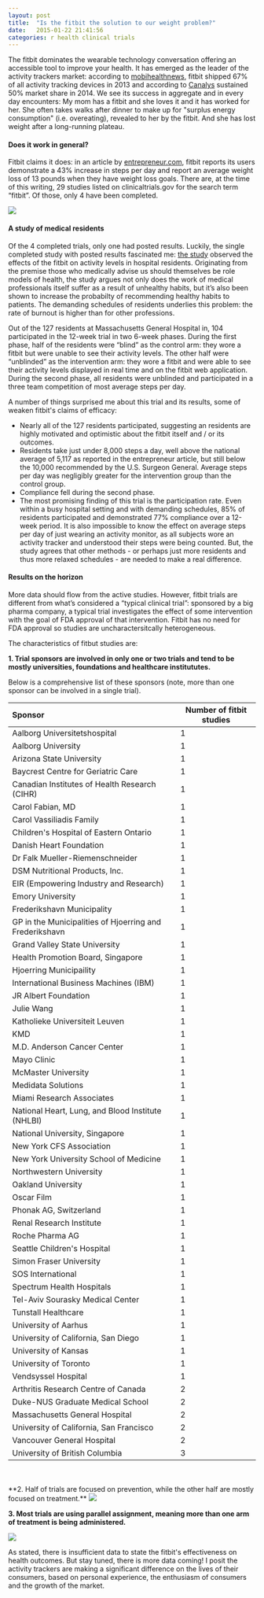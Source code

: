 ```yaml
---
layout: post
title:  "Is the fitbit the solution to our weight problem?"
date:   2015-01-22 21:41:56
categories: r health clinical trials
---
```


The fitbit dominates the wearable technology conversation offering an accessible tool to improve your health. It has emerged as the leader of the activity trackers market: according to <a href="http://mobihealthnews.com/28566/fitbit-shipped-the-most-activity-trackers-in-2013/">mobihealthnews</a>, fitbit shipped 67% of all activity tracking devices in 2013 and according to <a href="http://www.canalys.com/newsroom/fitbit-accounted-nearly-half-global-wearable-band-shipments-q1-2014">Canalys</a> sustained 50% market share in 2014.
We see its success in aggregate and in every day encounters: My mom has a fitbit and she loves it and it has worked for her. She often takes walks after dinner to make up for "surplus energy consumption" (i.e. overeating), revealed to her by the fitbit. And she has lost weight after a long-running plateau.


#### Does it work in general?

Fitbit claims it does: in an article by <a href="http://www.entrepreneur.com/article/223780">entrepreneur.com</a>, fitbit reports its users demonstrate a 43% increase in steps per day and report an average weight loss of 13 pounds when they have weight loss goals.
There are, at the time of this writing, 29 studies listed on clinicaltrials.gov for the search term “fitbit”. Of those, only 4 have been completed.

<img src="/css/images/fitbit_target_enrollment.png" />

#### A study of medical residents

Of the 4 completed trials, only one had posted results. Luckily, the single completed study with posted results fascinated me: <a href="http://www.ncbi.nlm.nih.gov/pmc/articles/PMC4065028/">the study</a> observed the effects of the fitbit on activity levels in hospital residents. Originating from the premise those who medically advise us should themselves be role models of health, the study argues not only does the work of medical professionals itself suffer as a result of unhealthy habits, but it’s also been shown to increase the probabilty of recommending healthy habits to patients. The demanding schedules of residents underlies this problem: the rate of burnout is higher than for other professions.

Out of the 127 residents at Massachusetts General Hospital in, 104 participated in the 12-week trial in two 6-week phases. During the first phase, half of the residents were “blind” as the control arm: they wore a fitbit but were unable to see their activity levels. The other half were “unblinded” as the intervention arm: they wore a fitbit and were able to see their activity levels displayed in real time and on the fitbit web application. During the second phase, all residents were unblinded and participated in a three team competition of most average steps per day.

A number of things surprised me about this trial and its results, some of weaken fitbit's claims of efficacy: 

* Nearly all of the 127 residents participated, suggesting an residents are highly motivated and optimistic about the fitbit itself and / or its outcomes.
* Residents take just under 8,000 steps a day, well above the national average of 5,117 as reported in the entrepreneur article, but still below the 10,000 recommended by the U.S. Surgeon General. Average steps per day was negligibly greater for the intervention group than the control group.
* Compliance fell during the second phase.
* The most promising finding of this trial is the participation rate. Even within a busy hospital setting and with demanding schedules, 85% of residents participated and demonstrated 77% compliance over a 12-week period. It is also impossible to know the effect on average steps per day of just wearing an activity monitor, as all subjects wore an activity tracker and understood their steps were being counted. But, the study agrees that other methods - or perhaps just more residents and thus more relaxed schedules - are needed to make a real difference.

#### Results on the horizon

More data should flow from the active studies. However, fitbit trials are different from what’s considered a “typical clinical trial”: sponsored by a big pharma company, a typical trial investigates the effect of some intervention with the goal of FDA approval of that intervention. Fitbit has no need for FDA approval so studies are uncharactersitcally heterogeneous.

The characteristics of fitbut studies are:

**1. Trial sponsors are involved in only one or two trials and tend to be mostly universities, foundations and healthcare institututes.**

Below is a comprehensive list of these sponsors (note, more than one sponsor can be involved in a single trial).

| Sponsor | Number of fitbit studies |
| :------ | ------------------------ |
| Aalborg Universitetshospital | 1 |
| Aalborg University | 1 |
| Arizona State University | 1 |
| Baycrest Centre for Geriatric Care | 1 |
| Canadian Institutes of Health Research  (CIHR) | 1 |
| Carol Fabian, MD | 1 |
| Carol Vassiliadis Family | 1 |
| Children's Hospital of Eastern Ontario | 1 |
| Danish Heart Foundation | 1 |
| Dr Falk Mueller-Riemenschneider | 1 |
| DSM Nutritional Products, Inc. | 1 |
| EIR (Empowering Industry and Research) | 1 |
| Emory University | 1 |
| Frederikshavn Municipality | 1 |
| GP in the Municipalities of Hjoerring and Frederikshavn | 1 |
| Grand Valley State University | 1 |
| Health Promotion Board, Singapore | 1 |
| Hjoerring Municipaility | 1 |
| International Business Machines (IBM) | 1 |
| JR Albert Foundation | 1 |
| Julie Wang | 1 |
| Katholieke Universiteit Leuven | 1 |
| KMD | 1 |
| M.D. Anderson Cancer Center | 1 |
| Mayo Clinic | 1 |
| McMaster University | 1 |
| Medidata Solutions | 1 |
| Miami Research Associates | 1 |
| National Heart, Lung, and Blood Institute (NHLBI) | 1 |
| National University, Singapore | 1 |
| New York CFS Association | 1 |
| New York University School of Medicine | 1 |
| Northwestern University | 1 |
| Oakland University | 1 |
| Oscar Film | 1 |
| Phonak AG, Switzerland | 1 |
| Renal Research Institute | 1 |
| Roche Pharma AG | 1 |
| Seattle Children's Hospital | 1 |
| Simon Fraser University | 1 |
| SOS International | 1 |
| Spectrum Health Hospitals | 1 |
| Tel-Aviv Sourasky Medical Center | 1 |
| Tunstall Healthcare | 1 |
| University of Aarhus | 1 |
| University of California, San Diego | 1 |
| University of Kansas | 1 |
| University of Toronto | 1 |
| Vendsyssel Hospital | 1 |
| Arthritis Research Centre of Canada | 2 |
| Duke-NUS Graduate Medical School | 2 |
| Massachusetts General Hospital | 2 |
| University of California, San Francisco | 2 |
| Vancouver General Hospital | 2 |
| University of British Columbia | 3 |

<br />
<br />
**2. Half of trials are focused on prevention, while the other half are mostly focused on treatment.**

<img src="/css/images/fitbit_primary_purpose.png" />

**3. Most trials are using parallel assignment, meaning more than one arm of treatment is being administered.**

<img src="/css/images/fitbit_intervention_model.png" />

As stated, there is insufficient data to state the fitbit's effectiveness on health outcomes. But stay tuned, there is more data coming! I posit the activity trackers are making a significant difference on the lives of their consumers, based on personal experience, the enthusiasm of consumers and the growth of the market.
